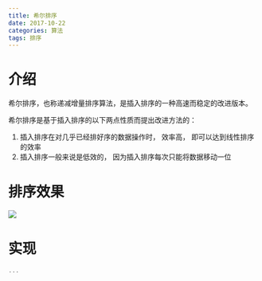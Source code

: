 ```yaml
---
title: 希尔排序
date: 2017-10-22
categories: 算法
tags: 排序
---
```


# 介绍

希尔排序，也称递减增量排序算法，是插入排序的一种高速而稳定的改进版本。

希尔排序是基于插入排序的以下两点性质而提出改进方法的：

1. 插入排序在对几乎已经排好序的数据操作时， 效率高， 即可以达到线性排序的效率
2. 插入排序一般来说是低效的， 因为插入排序每次只能将数据移动一位

# 排序效果

![](/img/希尔排序.gif)

# 实现

```c
...
```

